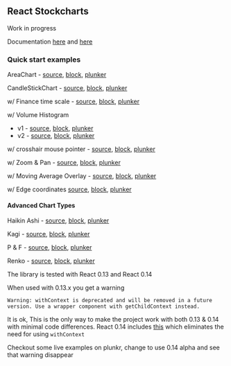 ## React Stockcharts

Work in progress

Documentation [here](http://rrag.github.io/react-stockcharts/) and [here](http://rrag.github.io/react-stockcharts/documentation.html)

### Quick start examples

AreaChart - [source](https://gist.github.com/rrag/b9658ffa431f1ffb8d6b), [block](http://bl.ocks.org/rrag/b9658ffa431f1ffb8d6b), [plunker](http://plnkr.co/edit/gist:b9658ffa431f1ffb8d6b?p=preview)

CandleStickChart - [source](https://gist.github.com/rrag/b13b739458e65ff93f4a), [block](http://bl.ocks.org/rrag/b13b739458e65ff93f4a), [plunker](http://plnkr.co/edit/gist:b13b739458e65ff93f4a?p=preview)

w/ Finance time scale - [source](https://gist.github.com/rrag/1eac0cb78f27b31415ac), [block](http://bl.ocks.org/rrag/1eac0cb78f27b31415ac), [plunker](http://plnkr.co/edit/gist:1eac0cb78f27b31415ac?p=preview)

w/ Volume Histogram
- v1 - [source](https://gist.github.com/rrag/88cd65baa331d57caa83), [block](http://bl.ocks.org/rrag/88cd65baa331d57caa83), [plunker](http://plnkr.co/edit/gist:88cd65baa331d57caa83?p=preview)
- v2 - [source](https://gist.github.com/rrag/0a54ca33b05001f17f8f), [block](http://bl.ocks.org/rrag/0a54ca33b05001f17f8f), [plunker](http://plnkr.co/edit/gist:0a54ca33b05001f17f8f?p=preview)

w/ crosshair mouse pointer - [source](https://gist.github.com/rrag/261fa4bc7b67536eb789), [block](http://bl.ocks.org/rrag/261fa4bc7b67536eb789), [plunker](http://plnkr.co/edit/gist:261fa4bc7b67536eb789?p=preview)

w/ Zoom & Pan - [source](https://gist.github.com/rrag/a8465abe0061df1b7976), [block](http://bl.ocks.org/rrag/a8465abe0061df1b7976), [plunker](http://plnkr.co/edit/gist:a8465abe0061df1b7976?p=preview)

w/ Moving Average Overlay - [source](https://gist.github.com/rrag/a27298bb7ae613d48ba2), [block](http://bl.ocks.org/rrag/a27298bb7ae613d48ba2), [plunker](http://plnkr.co/edit/gist:a27298bb7ae613d48ba2?p=preview)

w/ Edge coordinates [source](https://gist.github.com/rrag/70ea3fe28ad35bf3ed4c), [block](http://bl.ocks.org/rrag/70ea3fe28ad35bf3ed4c), [plunker](http://plnkr.co/edit/gist:70ea3fe28ad35bf3ed4c?p=preview)

#### Advanced Chart Types
Haikin Ashi - [source](https://gist.github.com/rrag/51379c24e9751d46dcea), [block](http://bl.ocks.org/rrag/51379c24e9751d46dcea), [plunker](http://plnkr.co/edit/gist:51379c24e9751d46dcea?p=preview)

Kagi - [source](https://gist.github.com/rrag/d1e5b75ac12f754bb21d), [block](http://bl.ocks.org/rrag/d1e5b75ac12f754bb21d), [plunker](http://plnkr.co/edit/gist:d1e5b75ac12f754bb21d?p=preview)

P & F - [source](https://gist.github.com/rrag/d43ef867bead0f1de663), [block](http://bl.ocks.org/rrag/d43ef867bead0f1de663), [plunker](http://plnkr.co/edit/gist:d43ef867bead0f1de663?p=preview)

Renko - [source](https://gist.github.com/rrag/df51fa445c26e123beb9), [block](http://bl.ocks.org/rrag/df51fa445c26e123beb9), [plunker](http://plnkr.co/edit/gist:df51fa445c26e123beb9?p=preview)



The library is tested with React 0.13 and React 0.14

When used with 0.13.x you get a warning 

```
Warning: withContext is deprecated and will be removed in a future version. Use a wrapper component with getChildContext instead.
```

It is ok, This is the only way to make the project work with both 0.13 & 0.14 with minimal code differences. React 0.14 includes [this](https://github.com/facebook/react/issues/2112) which eliminates the need for using `withContext`

Checkout some live examples on plunkr, change to use 0.14 alpha and see that warning disappear

